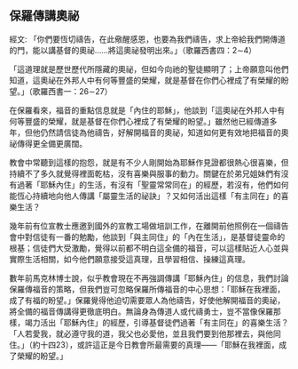 ## 保羅傳講奧祕 ##

經文: 「你們要恆切禱告，在此儆醒感恩，也要為我們禱告，求上帝給我們開傳道的門，能以講基督的奧祕……將這奧祕發明出來。」（歌羅西書四：2∼4）



「這道理就是歷世歷代所隱藏的奧祕，但如今向祂的聖徒顯明了；上帝願意叫他們知道，這奧祕在外邦人中有何等豐盛的榮耀，就是基督在你們心裡成了有榮耀的盼望。」（歌羅西書一：26∼27）

在保羅看來，福音的重點信息就是「內住的耶穌」，他談到「這奧祕在外邦人中有何等豐盛的榮耀，就是基督在你們心裡成了有榮耀的盼望。」雖然他已經傳道多年，但他仍然請信徒為他禱告，好解開福音的奧祕，知道如何更有效地把福音的奧祕傳得更全備更廣闊。

教會中常聽到這樣的抱怨，就是有不少人剛開始為耶穌作見證都很熱心很喜樂，但持續不了多久就覺得裡面乾枯，沒有喜樂與服事的動力。關鍵在於弟兄姐妹們有沒有過著「耶穌內住」的生活，有沒有「聖靈常常同在」的經歷，若沒有，他們如何能恆心持續地向他人傳講「屬靈生活的祕訣」？又如何活出這樣「有主同在」的喜樂生活？

幾年前有位宣教士應邀到國外的宣教工場做培訓工作，在離開前他照例在一個禱告會中對信徒有一番的勉勵，他談到「與主同住」的「內在生活」，是基督徒靈命的根基；信徒們大受激勵，覺得以前都不明白這全備的福音，可以這樣貼近人心並與實際生活相關，如今他們願意接受這真理，且學習相信、操練這真理。

數年前馬克林博士說，似乎教會現在不再強調傳講「耶穌內住」的信息，我們討論保羅傳福音的策略，但我們豈可忽略保羅所傳福音的中心思想：「耶穌在我裡面，成了有福的盼望。」保羅覺得他迫切需要眾人為他禱告，好使他解開福音的奧祕，將全備的福音傳講得更徹底明白。無論身為傳道人或代禱勇士，豈不當像保羅那樣，竭力活出「耶穌內住」的經歷，引導基督徒們過著「有主同在」的喜樂生活？「人若愛我，就必遵守我的道，我父也必愛他，並且我們要到他那裡去，與他同住。」（約十四23），或許這正是今日教會所最需要的真理——「耶穌在我裡面，成了榮耀的盼望。」